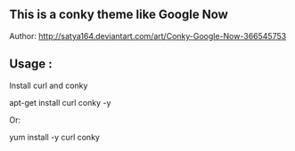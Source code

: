 This is a conky theme like Google Now
-------------------------------------

Author: http://satya164.deviantart.com/art/Conky-Google-Now-366545753

Usage :
-------

Install curl and conky

apt-get install curl conky -y

Or:

yum install -y curl conky
